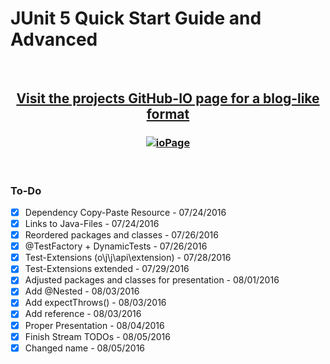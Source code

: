 # JUnit 5 Quick Start Guide and Advanced

<br>

## <p align="center">[Visit the projects GitHub-IO page for a blog-like format](https://dmitrij-drandarov.github.io/JUnit5-Quick-Start-Guide-and-Advanced/)</p>
 
### <p align="center">[![ioPage](/../master/img/00_README_link.png?raw=true)](https://dmitrij-drandarov.github.io/JUnit5-Quick-Start-Guide-and-Advanced/)</p>

<br>

### To-Do

- [x] Dependency Copy-Paste Resource                    -   07/24/2016
- [x] Links to Java-Files                               -   07/24/2016
- [x] Reordered packages and classes                    -   07/26/2016
- [x] @TestFactory + DynamicTests                       -   07/26/2016
- [x] Test-Extensions (o\j\j\api\extension)             -   07/28/2016
- [x] Test-Extensions extended                          -   07/29/2016
- [x] Adjusted packages and classes for presentation    -   08/01/2016
- [x] Add @Nested                                       -   08/03/2016
- [x] Add expectThrows()                                -   08/03/2016
- [x] Add reference                                     -   08/03/2016
- [x] Proper Presentation                               -   08/04/2016
- [x] Finish Stream TODOs                               -   08/05/2016
- [x] Changed name                                      -   08/05/2016
